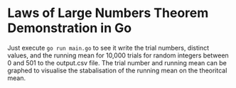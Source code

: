 # Laws of Large Numbers Theorem Demonstration in Go
Just execute `go run main.go` to see it write the trial numbers, distinct values, and the running mean for 10,000 trials for random integers between 0 and 501 to the output.csv file. The trial number and running mean can be graphed to visualise the stabalisation of the running mean on the theoritcal mean.
